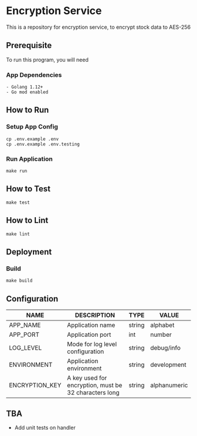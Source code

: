 # Encryption Service

This is a repository for encryption service, to encrypt stock data to AES-256

## Prerequisite

To run this program, you will need

### App Dependencies

```$xslt
- Golang 1.12+
- Go mod enabled
```

## How to Run

### Setup App Config

```
cp .env.example .env
cp .env.example .env.testing
```

### Run Application

```
make run
```

## How to Test

```
make test
```

## How to Lint

```
make lint
```

## Deployment

### Build

```
make build
```

## Configuration

| NAME | DESCRIPTION | TYPE | VALUE
| ------ | ------ | ------ | ------ |
| APP_NAME | Application name | string | alphabet |
| APP_PORT | Application port | int | number |
| LOG_LEVEL | Mode for log level configuration | string | debug/info |
| ENVIRONMENT | Application environment | string | development |
| ENCRYPTION_KEY | A key used for encryption, must be 32 characters long | string | alphanumeric |

## TBA

- Add unit tests on handler
